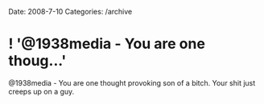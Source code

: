 Date: 2008-7-10
Categories: /archive

# ! '@1938media - You are one thoug...'

@1938media - You are one thought provoking son of a bitch.  Your shit just creeps up on a guy.
